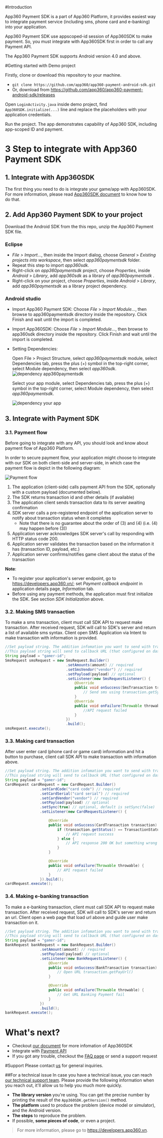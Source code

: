 #Introduction

App360 Payment SDK is a part of App360 Platform, it provides easiest way to integrate payment service (including sms, phone card and e-banking) into your application.

App360 Payment SDK use appscoped-id session of App360SDK to make payment. So, you must integrate with App360SDK first in order to call any Payment API.

The App360 Payment SDK supports Android version 4.0 and above.

#Getting started with Demo project

Firstly, clone or download this repository to your machine.

- `git clone https://github.com/app360/app360-payment-android-sdk.git`
- Or, download from https://github.com/app360/app360-payment-android-sdk/releases

Open `LoginActivity.java` inside demo project, find `App360SDK.initialize(...)` line and replace the placeholders with your application credentials.

Run the project. The app demonstrates capability of App360 SDK, including app-scoped ID and payment.

# 3 Step to integrate with App360 Payment SDK

## 1. Integrate with App360SDK

The first thing you need to do is integrate your game/app with App360SDK. For more information, please read [App360SDK document](https://github.com/app360/app360-android-sdk) to know how to do that.

## 2. Add App360 Payment SDK to your project

Download the Android SDK from the this repo, unzip the App360 Payment SDK file.

### Eclipse
- _File > Import..._, then inside the Import dialog, choose _General_ > _Existing projects into workspace_, then select _app360paymentsdk_ folder. 
- Repeat this step to import _app360sdk_.
- Right-click on _app360paymentsdk_ project, choose _Properties_, inside _Android_ > _Library_, add _app360sdk_ as a library of _app360paymentsdk_ .
- Right-click on your project, choose _Properties_, inside _Android_ > _Library_, add _app360paymentsdk_ as a library project dependency.

### Android studio
- Import App360 Payment SDK: Choose _File_ > _Import Module..._, then browse to app360paymentsdk directory inside the repository. Click Finish and wait until the import is completed.
- Import App360SDK: Choose _File_ > _Import Module..._, then browse to app360sdk directory inside the repository. Click Finish and wait until the import is completed.
- Setting Dependencies: 

    Open File > Project Structure, select _app360paymentsdk_ module, select Dependencies tab, press the plus (+) symbol in the top-right corner, select Module dependency, then select _app360sdk_.
 ![dependency app360paymentsdk](http://i.imgur.com/XcS1tda.png?1)
 
    Select your app module, select Dependencies tab, press the plus (+) symbol in the top-right corner, select Module dependency, then select _app360paymentsdk_.

    ![dependency your app](http://i.imgur.com/FxGInqj.png?1)

## 3. Integrate with Payment SDK

### 3.1. Payment flow

Before going to integrate with any API, you should look and know about payment flow of App360 Platform.

In order to secure payment flow, your application might choose to integrate with our SDK on both client-side and server-side, in which case the payment flow is depict in the following diagram:

![Payment flow](http://www.websequencediagrams.com/cgi-bin/cdraw?lz=dGl0bGUgUGF5bWVudCBzZXF1ZW5jZQoKR2FtZS0-U0RLOgAUCXJlcXVlc3QgKDEpClNESy0-R2FtZTogVHJhbnNhY3Rpb24gaWQsIHN0YXR1cywgYW1vdW50ICgyKQBGB0dhbWUgc2VydmVyOiBzZW5kIHQAMAtkYXRhIGZvciBpbnNwZQBJBigzAF8LADIJACoMaWQAYQgsIHVzZXJfaWQgKDQAbAYAZQcAgT8HYWNrIChIVFRQAIEaByAyMDApICg1AB0PAIEYDWNvbmZpcm0gKDYAExMAFAs3KQ&s=rose)

1. The application (client-side) calls payment API from the SDK, optionally with a custom payload (documented below).
2. The SDK returns transaction id and other details (if available)
3. The application client sends transaction data to its server awaiting confirmation
4. SDK server calls a pre-registered endpoint of the application server to notify about transaction status when it completes
    - Note that there is no guarantee about the order of (3) and (4) (i.e. (4) may happen before (3))
5. Application server acknowledges SDK server's call by responding with HTTP status code 200.
6. Application server validates the transaction based on the information it has (transaction ID, payload, etc.)
7. Application server confirms/notifies game client about the status of the transaction

**Note**:
- To register your application's server endpoint, go to https://developers.app360.vn/; set _Payment callback endpoint_ in application details page, _Information_ tab.
- Before using any payment methods, the application must first initialize the SDK. See section _SDK Initialization_ above.

### 3.2. Making SMS transaction

To make a sms transaction, client must call SDK API to request make transaction. After received request, SDK will call to SDK's server and return a list of available sms syntax. Client open SMS Application via Intent to make transaction with information is provided.
```Java
//Set payload string. The addition infomation you want to send with transaction. such as id of user make this transaction
//This payload string will send to callback URL (that configured on dashboard) when transaction finish successfully
String payload = "gamer-id";
SmsRequest smsRequest = new SmsRequest.Builder()
                            .setAmounts(amount) // required
                            .setSmsVendor("vendor") // required
                            .setPayload(payload) // optional
                            .setListener(new SmsRequestListener() {
                                @Override
                                public void onSuccess(SmsTransaction transaction) {
                                    // Send sms using transaction.getSyntax() and transaction.getRecipient()
                                }
                                @Override
                                public void onFailure(Throwable throwable) {	
                                    //API request failed				
                                }
                            })
                            .build();
smsRequest.execute();
```

### 3.3. Making card transaction

After user enter card (phone card or game card) information and hit a button to purchase, client call SDK API to make transaction with information above.

```Java
//Set payload string. The addition infomation you want to send with transaction. such as id of user make this transaction
//This payload string will send to callback URL (that configured on dashboard) when transaction finish successfully
String payload = "gamer-id";
CardRequest cardRequest = new CardRequest.Builder()
                .setCardCode("card code") // required
                .setCardSerial("card serial") // required
                .setCardVendor("vendor") // required
                .setPayload(payload) // optional
                .setSync(true) // optional, default is setSync(false)
                .setListener(new CardRequestListener() {

                    @Override
                    public void onSuccess(CardTransaction transaction) {
                        if (transaction.getStatus() == TransactionStatus.COMPLETED) {
                            // API request success
                        } else {
                            // API response 200 OK but something wrong
                        }
                    }

                    @Override
                    public void onFailure(Throwable throwable) {
                        // API request failed
                    }
                }).build();
cardRequest.execute(); 
```
### 3.4. Making e-banking transaction

To make a e-banking transaction, client must call SDK API to request make transaction. After received request, SDK will call to SDK's server and return an url. Client open a web page that load url above and guide user make transaction on it.

```Java
//Set payload string. The addition infomation you want to send with transaction. such as id of user make this transaction
//This payload string will send to callback URL (that configured on dashboard) when transaction finish successfully
String payload = "gamer-id";
BankRequest bankRequest = new BankRequest.Builder()
                .setAmount(amount) // required
                .setPayload(payload) // optional
                .setListener(new BankRequestListener() {
                    @Override
                    public void onSuccess(BankTransaction transaction) {
                        // Open URL transaction.getPayUrl()
                    }

                    @Override
                    public void onFailure(Throwable throwable) {
                        // Get URL Banking Payment fail
                    }
                })
                .build();
bankRequest.execute();
```


# What's next?

- Checkout [our document](http://docs.app360.vn/) for more infomation of App360SDK
- Integrate with [Payment API](http://docs.app360.vn/?page_id=271)
- If you got any trouble, checkout the [FAQ page](http://docs.app360.vn/?page_id=228) or send a support request

#Support
Please contact [us](mailto:support@app360.vn) for general inquiries.

##For a technical issue
In case you have a technical issue, you can reach [our technical support team](mailto:support@app360.vn).
Please provide the following information when you reach out, it'll allow us to help you much more quickly.

 - **The library version** you're using. You can get the precise number by
   printing the result of the `App360SDK.getVersion()` method.
 - **The platform** used to produce the problem (device model or simulator),
   and the Android version.
 - **The steps** to reproduce the problem.
 - If possible, **some pieces of code**, or even a project.

> For more information, please go to https://developers.app360.vn.
